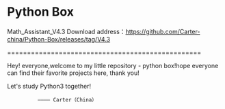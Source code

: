 # Python Box
Math_Assistant_V4.3 Download address：https://github.com/Carter-china/Python-Box/releases/tag/V4.3

=================================================

Hey! everyone,welcome to my little repository - python box!hope everyone can find their favorite projects here, thank you!

Let's study Python3 together!

              ———— Carter（China）

